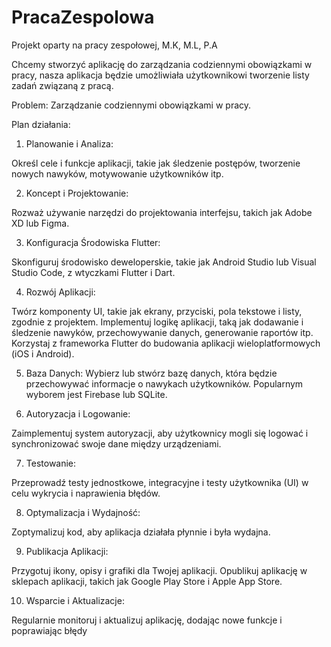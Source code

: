 # PracaZespolowa
Projekt oparty na pracy zespołowej, M.K, M.L, P.A


Chcemy stworzyć aplikację do zarządzania codziennymi obowiązkami w pracy, nasza aplikacja będzie umożliwiała użytkownikowi tworzenie listy zadań związaną z pracą.

Problem: Zarządzanie codziennymi obowiązkami w pracy.

Plan działania:
1. Planowanie i Analiza:

Określ cele i funkcje aplikacji, takie jak śledzenie postępów, tworzenie nowych nawyków, motywowanie użytkowników itp.

2. Koncept i Projektowanie:

Rozważ używanie narzędzi do projektowania interfejsu, takich jak Adobe XD lub Figma.

3. Konfiguracja Środowiska Flutter:

Skonfiguruj środowisko deweloperskie, takie jak Android Studio lub Visual Studio Code, z wtyczkami Flutter i Dart.

4. Rozwój Aplikacji:

Twórz komponenty UI, takie jak ekrany, przyciski, pola tekstowe i listy, zgodnie z projektem.
Implementuj logikę aplikacji, taką jak dodawanie i śledzenie nawyków, przechowywanie danych, generowanie raportów itp.
Korzystaj z frameworka Flutter do budowania aplikacji wieloplatformowych (iOS i Android).

5. Baza Danych:
Wybierz lub stwórz bazę danych, która będzie przechowywać informacje o nawykach użytkowników. Popularnym wyborem jest Firebase lub SQLite.

6. Autoryzacja i Logowanie:

Zaimplementuj system autoryzacji, aby użytkownicy mogli się logować i synchronizować swoje dane między urządzeniami.

7. Testowanie:

Przeprowadź testy jednostkowe, integracyjne i testy użytkownika (UI) w celu wykrycia i naprawienia błędów.

8. Optymalizacja i Wydajność:

Zoptymalizuj kod, aby aplikacja działała płynnie i była wydajna.

9. Publikacja Aplikacji:

Przygotuj ikony, opisy i grafiki dla Twojej aplikacji.
Opublikuj aplikację w sklepach aplikacji, takich jak Google Play Store i Apple App Store.

10. Wsparcie i Aktualizacje:

Regularnie monitoruj i aktualizuj aplikację, dodając nowe funkcje i poprawiając błędy
